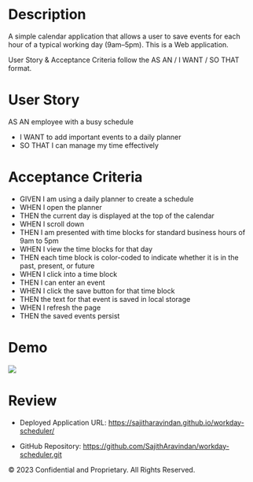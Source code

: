 # Description
A simple calendar application that allows a user to save events for each hour of a typical working day (9am–5pm). This is a Web application.

User Story & Acceptance Criteria follow the AS AN / I WANT / SO THAT format.

# User Story
AS AN employee with a busy schedule
* I WANT to add important events to a daily planner
* SO THAT I can manage my time effectively

# Acceptance Criteria
* GIVEN I am using a daily planner to create a schedule
* WHEN I open the planner
* THEN the current day is displayed at the top of the calendar
* WHEN I scroll down
* THEN I am presented with time blocks for standard business hours of 9am to 5pm
* WHEN I view the time blocks for that day
* THEN each time block is color-coded to indicate whether it is in the past, present, or future
* WHEN I click into a time block
* THEN I can enter an event
* WHEN I click the save button for that time block
* THEN the text for that event is saved in local storage
* WHEN I refresh the page
* THEN the saved events persist

# Demo
<img src="./assets/images/05-third-party-apis-homework-demo.gif">

# Review
* Deployed Application URL: https://sajitharavindan.github.io/workday-scheduler/

* GitHub Repository: https://github.com/SajithAravindan/workday-scheduler.git

© 2023 Confidential and Proprietary. All Rights Reserved.